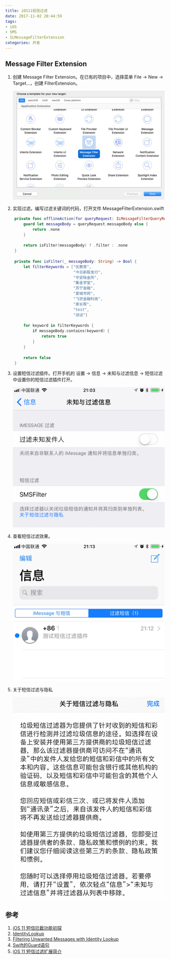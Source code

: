 ```yaml
---
title: iOS11短信过滤
date: 2017-11-02 20:44:59
tags:
- iOS
- SMS
- ILMessageFilterExtension
categories: 开发
---
```


## Message Filter Extension

1. 创建 Message Filter Extension。在已有的项目中，选择菜单 File -> New -> Target...，创建 FilterExtension。

    ![创建 Message Filter Extension](iOS11短信过滤\NewMessageFilterExtension.png)

2. 实现过滤。编写过滤关键词的代码，打开文件 MessageFilterExtension.swift
```swift
    private func offlineAction(for queryRequest: ILMessageFilterQueryRequest) -> ILMessageFilterAction {
        guard let messageBody = queryRequest.messageBody else {
            return .none
        }
        
        return isFilter(messageBody) ? .filter : .none
    }
    
    private func isFilter(_ messageBody: String) -> Bool {
        let filterKeywords = ["优教育",
                              "今日新股发行",
                              "平安陆金所",
                              "集金学堂",
                              "苏宁金融",
                              "爱城市网",
                              "飞贷金融科技",
                              "家长帮",
                              "test",
                              "测试"]

        for keyword in filterKeywords {
            if messageBody.contains(keyword) {
                return true
            }
        }

        return false
    }
```

3. 设置短信过滤插件。打开手机的 设置 -> 信息 -> 未知与过滤信息 -> 短信过滤 中设置你的短信过滤插件打开。

    ![设置短信过滤插件](iOS11短信过滤\设置短信过滤插件.png)

4. 查看短信过滤效果。

    ![短信过滤效果](iOS11短信过滤\短信过滤效果.png)

5. 关于短信过滤与隐私

    ![关于短信过滤与隐私](iOS11短信过滤\关于短信过滤与隐私.png)

## 参考

1. [iOS 11 短信拦截功能初探](https://yq.aliyun.com/articles/98864)
2. [IdentityLookup](https://developer.apple.com/documentation/identitylookup)
3. [Filtering Unwanted Messages with Identity Lookup](https://developer.apple.com/videos/play/wwdc2017/249/)
4. [Swift的Guard语句](http://www.jianshu.com/p/3a8e45af7fdd)
5. [iOS 11 短信过滤扩展简介](https://zhuanlan.zhihu.com/p/27560301)
